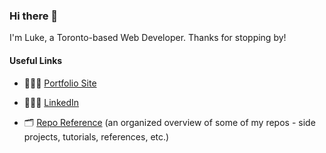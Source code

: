 ### Hi there 👋

I'm Luke, a Toronto-based Web Developer. Thanks for stopping by!

#### Useful Links

- 👨🏻‍💻 [Portfolio Site](https://lukemackenzie.ca/)

- 👨🏻‍💼 [LinkedIn](https://www.linkedin.com/in/mackenzieluke/)

- 🗂 [Repo Reference](https://github.com/lmackenzie94/repo-reference) (an organized overview of some of my repos - side projects, tutorials, references, etc.)
